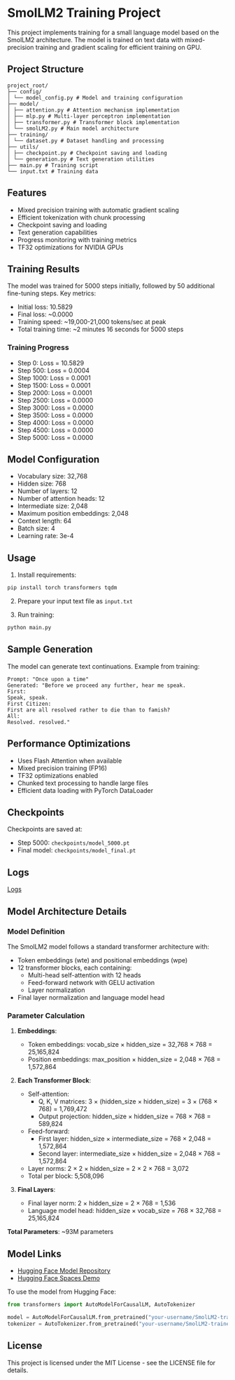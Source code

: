 # SmolLM2 Training Project

This project implements training for a small language model based on the SmolLM2 architecture. The model is trained on text data with mixed-precision training and gradient scaling for efficient training on GPU.

## Project Structure 

```
project_root/
├── config/
│ └── model_config.py # Model and training configuration
├── model/
│ ├── attention.py # Attention mechanism implementation
│ ├── mlp.py # Multi-layer perceptron implementation
│ ├── transformer.py # Transformer block implementation
│ └── smolLM2.py # Main model architecture
├── training/
│ └── dataset.py # Dataset handling and processing
├── utils/
│ ├── checkpoint.py # Checkpoint saving and loading
│ └── generation.py # Text generation utilities
├── main.py # Training script
└── input.txt # Training data
```

## Features
- Mixed precision training with automatic gradient scaling
- Efficient tokenization with chunk processing
- Checkpoint saving and loading
- Text generation capabilities
- Progress monitoring with training metrics
- TF32 optimizations for NVIDIA GPUs

## Training Results
The model was trained for 5000 steps initially, followed by 50 additional fine-tuning steps. Key metrics:

- Initial loss: 10.5829
- Final loss: ~0.0000
- Training speed: ~19,000-21,000 tokens/sec at peak
- Total training time: ~2 minutes 16 seconds for 5000 steps

### Training Progress
- Step 0: Loss = 10.5829
- Step 500: Loss = 0.0004
- Step 1000: Loss = 0.0001
- Step 1500: Loss = 0.0001
- Step 2000: Loss = 0.0001
- Step 2500: Loss = 0.0000
- Step 3000: Loss = 0.0000
- Step 3500: Loss = 0.0000
- Step 4000: Loss = 0.0000
- Step 4500: Loss = 0.0000
- Step 5000: Loss = 0.0000

## Model Configuration
- Vocabulary size: 32,768
- Hidden size: 768
- Number of layers: 12
- Number of attention heads: 12
- Intermediate size: 2,048
- Maximum position embeddings: 2,048
- Context length: 64
- Batch size: 4
- Learning rate: 3e-4

## Usage
1. Install requirements:
```bash
pip install torch transformers tqdm
```

2. Prepare your input text file as `input.txt`

3. Run training:
```bash
python main.py
```

## Sample Generation
The model can generate text continuations. Example from training:

```
Prompt: "Once upon a time"
Generated: "Before we proceed any further, hear me speak.
First:
Speak, speak.
First Citizen:
First are all resolved rather to die than to famish?
All:
Resolved. resolved."
```

## Performance Optimizations
- Uses Flash Attention when available
- Mixed precision training (FP16)
- TF32 optimizations enabled
- Chunked text processing to handle large files
- Efficient data loading with PyTorch DataLoader

## Checkpoints
Checkpoints are saved at:
- Step 5000: `checkpoints/model_5000.pt`
- Final model: `checkpoints/model_final.pt`

## Logs

[Logs](https://github.com/pradeep6kumar/SMOL135/blob/main/log.txt)


## Model Architecture Details

### Model Definition
The SmolLM2 model follows a standard transformer architecture with:
- Token embeddings (wte) and positional embeddings (wpe)
- 12 transformer blocks, each containing:
  - Multi-head self-attention with 12 heads
  - Feed-forward network with GELU activation
  - Layer normalization
- Final layer normalization and language model head

### Parameter Calculation

1. **Embeddings**:
   - Token embeddings: vocab_size × hidden_size = 32,768 × 768 = 25,165,824
   - Position embeddings: max_position × hidden_size = 2,048 × 768 = 1,572,864

2. **Each Transformer Block**:
   - Self-attention:
     - Q, K, V matrices: 3 × (hidden_size × hidden_size) = 3 × (768 × 768) = 1,769,472
     - Output projection: hidden_size × hidden_size = 768 × 768 = 589,824
   - Feed-forward:
     - First layer: hidden_size × intermediate_size = 768 × 2,048 = 1,572,864
     - Second layer: intermediate_size × hidden_size = 2,048 × 768 = 1,572,864
   - Layer norms: 2 × 2 × hidden_size = 2 × 2 × 768 = 3,072
   - Total per block: 5,508,096

3. **Final Layers**:
   - Final layer norm: 2 × hidden_size = 2 × 768 = 1,536
   - Language model head: hidden_size × vocab_size = 768 × 32,768 = 25,165,824

**Total Parameters**: ~93M parameters

## Model Links
- [Hugging Face Model Repository](https://huggingface.co/your-username/SmolLM2-trained)
- [Hugging Face Spaces Demo](https://huggingface.co/spaces/your-username/SmolLM2-demo)

To use the model from Hugging Face:
```python
from transformers import AutoModelForCausalLM, AutoTokenizer

model = AutoModelForCausalLM.from_pretrained("your-username/SmolLM2-trained")
tokenizer = AutoTokenizer.from_pretrained("your-username/SmolLM2-trained")
```

## License
This project is licensed under the MIT License - see the LICENSE file for details.
